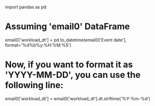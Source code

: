import pandas as pd

# Assuming 'email0' DataFrame
email0['workload_dt'] = pd.to_datetime(email0['Event date'], format='%d%b%y:%H:%M:%S')

# Now, if you want to format it as 'YYYY-MM-DD', you can use the following line:
email0['workload_dt'] = email0['workload_dt'].dt.strftime('%Y-%m-%d')
